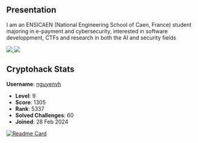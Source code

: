 ## Presentation

I am an ENSICAEN (National Engineering School of Caen, France) student majoring in e-payment and cybersecurity, interested in software developpment, CTFs and research in both the AI and security fields

<!---
- 👋 Hi, I’m @hocnguyen12
- 👀 I’m interested in ...
- 🌱 I’m currently learning ...
- 💞️ I’m looking to collaborate on ...
- 📫 How to reach me ...
- 😄 Pronouns: ...
- ⚡ Fun fact: ...
--->
<!---
hocnguyen12/hocnguyen12 is a ✨ special ✨ repository because its `README.md` (this file) appears on your GitHub profile.
You can click the Preview link to take a look at your changes.
--->

<a href="https://github.com/hocnguyen12">
  <img src="https://github-readme-stats.vercel.app/api?username=hocnguyen12&theme=apprentice" />
</a>
<a href="https://github.com/hocnguyen12">
  <img src="https://github-readme-stats.vercel.app/api/top-langs/?username=hocnguyen12&theme=apprentice&layout=compact" />
</a>










## Cryptohack Stats

**Username**: [nguyenvh](https://cryptohack.org/user/nguyenvh/)
- **Level**: 9
- **Score**: 1305
- **Rank**: 5337
- **Solved Challenges**: 60
- **Joined**: 28 Feb 2024

[![Readme Card](https://github-readme-stats.vercel.app/api/pin/?username=hocnguyen12&repo=cryptohack&theme=apprentice)](https://github.com/hocnguyen12/cryptohack)
